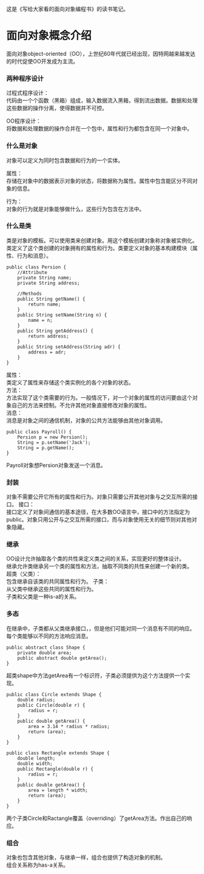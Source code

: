 这是《写给大家看的面向对象编程书》的读书笔记。

# 面向对象概念介绍

面向对象object-oriented（OO），上世纪60年代就已经出现，因特网越来越发达的时代促使OO开发成为主流。

### 两种程序设计
过程式程序设计：  
代码由一个个函数（黑箱）组成，输入数据流入黑箱，得到流出数据。数据和处理这些数据的操作分离，使得数据并不可控。

OO程序设计：  
将数据和处理数据的操作合并在一个包中，属性和行为都包含在同一个对象中。

### 什么是对象
对象可以定义为同时包含数据和行为的一个实体。  

属性：  
存储在对象中的数据表示对象的状态，将数据称为属性。属性中包含能区分不同对象的信息。

行为：  
对象的行为就是对象能够做什么，这些行为包含在方法中。

### 什么是类
类是对象的模板。可以使用类来创建对象。用这个模板创建对象称对象被实例化。  
类定义了这个类创建的对象拥有的属性和行为。类要定义对象的基本构建模块（属性、行为和消息）。

    public class Persion {
        //Attribute
        private String name;
        private String address;

        //Methods
        public String getName() {
            return name;
        }
        public String setName(String n) {
            name = n;
        }
        public String getAddress() {
            return address;
        }
        public String setAddress(String adr) {
            address = adr;
        }
    }
属性：  
类定义了属性来存储这个类实例化的各个对象的状态。  
方法：  
方法实现了这个类需要的行为。一般情况下，对一个对象的属性的访问要由这个对象自己的方法来控制。不允许其他对象直接修改对象的属性。  
消息：  
消息是对象之间的通信机制，对象的公共方法能够由其他对象调用。

    public class Payroll() {
        Persion p = new Persion();
        String = p.setName('Jack');
        String = p.getName();
    }
Payroll对象想Persion对象发送一个消息。

### 封装
对象不需要公开它所有的属性和行为。对象只需要公开其他对象与之交互所需的接口。
接口：  
接口定义了对象间通信的基本途径，在大多数OO语言中，接口中的方法指定为public。对象只用公开与之交互所需的接口，而与对象使用无关的细节则对其他对象隐藏。

### 继承
OO设计允许抽取各个类的共性来定义类之间的关系，实现更好的整体设计。  
继承允许类继承另一个类的属性和方法，抽取不同类的共性来创建一个新的类。  
超类（父类）：  
包含继承自该类的共同属性和行为。
子类：  
从父类中继承这些共同的属性和行为。  
子类和父类是一种is-a的关系。

### 多态
在继承中，子类都从父类继承接口，，但是他们可能对同一个消息有不同的响应。每个类能够以不同的方法响应消息。

    public abstract class Shape {
        private double area;
        public abstract double getArea();
    }
超类shape中方法getArea有一个标识符，子类必须提供为这个方法提供一个实现。

    public class Circle extends Shape {
        double radius;
        public Circle(double r) {
            radius = r;
        }
        public double getArea() {
            area = 3.14 * radius * radius;
            return (area);
        }
    }

    public class Rectangle extends Shape {
        double length;
        double width;
        public Rectangle(double r) {
            radius = r;
        }
        public double getArea() {
            area = length * width;
            return (area);
        }
    }
两个子类Circle和Ractangle覆盖（overriding）了getArea方法。作出自己的响应。

### 组合
对象也包含其他对象，与继承一样，组合也提供了构造对象的机制。  
组合关系称为has-a关系。
